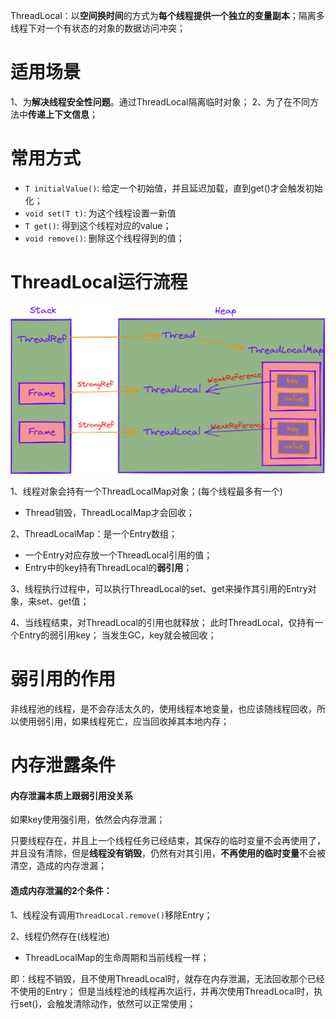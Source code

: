 ThreadLocal：以**空间换时间**的方式为**每个线程提供一个独立的变量副本**；隔离多线程下对一个有状态的对象的数据访问冲突；

# 适用场景
1、为**解决线程安全性问题**。通过ThreadLocal隔离临时对象；
2、为了在不同方法中**传递上下文信息**；

# 常用方式
- `T initialValue()`: 给定一个初始值，并且延迟加载，直到get()才会触发初始化；
- `void set(T t)`: 为这个线程设置一新值
- `T get()`: 得到这个线程对应的value；
- `void remove()`: 删除这个线程得到的值；

# ThreadLocal运行流程
![](../../../images/threadlocal.png)

1、线程对象会持有一个ThreadLocalMap对象；(每个线程最多有一个)
- Thread销毁，ThreadLocalMap才会回收；

2、ThreadLocalMap：是一个Entry数组；
- 一个Entry对应存放一个ThreadLocal引用的值；
- Entry中的key持有ThreadLocal的**弱引用**；

3、线程执行过程中，可以执行ThreadLocal的set、get来操作其引用的Entry对象，来set、get值；

4、当线程结束，对ThreadLocal的引用也就释放；
此时ThreadLocal，仅持有一个Entry的弱引用key；
当发生GC，key就会被回收；

# 弱引用的作用

非线程池的线程，是不会存活太久的，使用线程本地变量，也应该随线程回收，所以使用弱引用，如果线程死亡，应当回收掉其本地内存；

# 内存泄露条件
#### 内存泄漏本质上跟弱引用没关系
如果key使用强引用，依然会内存泄漏；

只要线程存在，并且上一个线程任务已经结束，其保存的临时变量不会再使用了，并且没有清除，但是**线程没有销毁**，仍然有对其引用，**不再使用的临时变量**不会被清空，造成的内存泄漏；

#### 造成内存泄漏的2个条件：
1、线程没有调用`ThreadLocal.remove()`移除Entry；

2、线程仍然存在(线程池)
- ThreadLocalMap的生命周期和当前线程一样；

即：线程不销毁，且不使用ThreadLocal时，就存在内存泄漏，无法回收那个已经不使用的Entry；
但是当线程池的线程再次运行，并再次使用ThreadLocal时，执行set()，会触发清除动作，依然可以正常使用；
